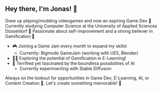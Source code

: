 ## Hey there, I'm Jonas! 👋

Grew up playing/modding videogames and now an aspiring Game Dev 🚀
Currently studying Computer Science at the University of Applied Sciences Düsseldorf 🌟
Passionate about self-improvement and a strong believer in Gamification 🌱

- 🎮 Joining a Game Jam every month to expand my skills!
    - Currently: Bigmode GameJam (working with UE5, Blender)
- 🧙‍♂️ Exploring the potential of Gamification in E-Learning!
- 🤖 Terrified yet fascinated by the boundless possibilities of AI
    - Currently experimenting with Stable Diffusion 

Always on the lookout for opportunities in Game Dev, E-Learning, AI, or Content Creation 🌈. 
Let's create something memorable! 🤝
